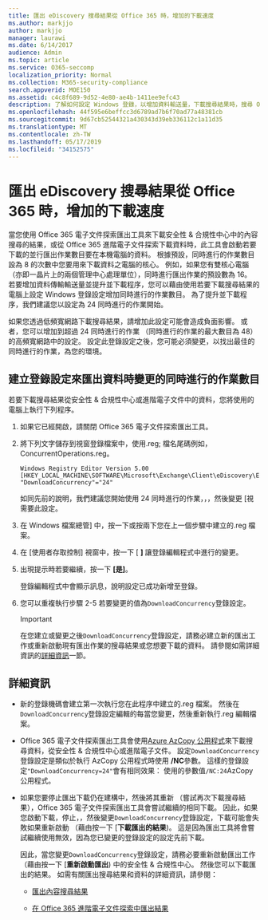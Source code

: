 ```yaml
---
title: 匯出 eDiscovery 搜尋結果從 Office 365 時，增加的下載速度
ms.author: markjjo
author: markjjo
manager: laurawi
ms.date: 6/14/2017
audience: Admin
ms.topic: article
ms.service: O365-seccomp
localization_priority: Normal
ms.collection: M365-security-compliance
search.appverid: MOE150
ms.assetid: c4c8f689-9d52-4e80-ae4b-1411ee9efc43
description: 了解如何設定 Windows 登錄，以增加資料輸送量，下載搜尋結果時，搜尋 Office 365 中的安全性 & 合規性中心] 及 [進階電子文件探索中的資料。
ms.openlocfilehash: 44f595e6beffcc3d6789ad7b6f70ad77a48381cb
ms.sourcegitcommit: 9d67cb52544321a430343d39eb336112c1a11d35
ms.translationtype: MT
ms.contentlocale: zh-TW
ms.lasthandoff: 05/17/2019
ms.locfileid: "34152575"
---
```

# <a name="increase-the-download-speed-when-exporting-ediscovery-search-results-from-office-365"></a>匯出 eDiscovery 搜尋結果從 Office 365 時，增加的下載速度

當您使用 Office 365 電子文件探索匯出工具來下載安全性 & 合規性中心中的內容搜尋的結果，或從 Office 365 進階電子文件探索下載資料時，此工具會啟動若要下載的並行匯出作業數目要在本機電腦的資料。 根據預設，同時進行的作業數目設為 8 的次數中您要用來下載資料之電腦的核心。 例如，如果您有雙核心電腦 （亦即一晶片上的兩個管理中心處理單位），同時進行匯出作業的預設數為 16。 若要增加資料傳輸輸送量並提升並下載程序，您可以藉由使用若要下載搜尋結果的電腦上設定 Windows 登錄設定增加同時進行的作業數目。 為了提升並下載程序，我們建議您以設定為 24 同時進行的作業開始。
  
如果您透過低頻寬網路下載搜尋結果，請增加此設定可能會造成負面影響。 或者，您可以增加到超過 24 同時進行的作業 （同時進行的作業的最大數目為 48） 的高頻寬網路中的設定。 設定此登錄設定之後，您可能必須變更，以找出最佳的同時進行的作業，為您的環境。
  
## <a name="create-a-registry-setting-to-change-the-number-of-concurrent-operations-when-exporting-data"></a>建立登錄設定來匯出資料時變更的同時進行的作業數目

若要下載搜尋結果從安全性 & 合規性中心或進階電子文件中的資料，您將使用的電腦上執行下列程序。
  
1. 如果它已經開啟，請關閉 Office 365 電子文件探索匯出工具。 
    
2. 將下列文字儲存到視窗登錄檔案中，使用.reg; 檔名尾碼例如，ConcurrentOperations.reg。 
    
    ```
    Windows Registry Editor Version 5.00
    [HKEY_LOCAL_MACHINE\SOFTWARE\Microsoft\Exchange\Client\eDiscovery\ExportTool]
    "DownloadConcurrency"="24"
    ```

    如同先前的說明，我們建議您開始使用 24 同時進行的作業，，，然後變更 [視需要此設定。
    
3. 在 Windows 檔案總管] 中，按一下或按兩下您在上一個步驟中建立的.reg 檔案。
    
4. 在 [使用者存取控制] 視窗中，按一下 [ **]** 讓登錄編輯程式中進行的變更。 
    
5. 出現提示時若要繼續，按一下 **[是]**。
    
    登錄編輯程式中會顯示訊息，說明設定已成功新增至登錄。
    
6. 您可以重複執行步驟 2-5 若要變更的值為`DownloadConcurrency`登錄設定。 
    
    > [!IMPORTANT]
    > 在您建立或變更之後`DownloadConcurrency`登錄設定，請務必建立新的匯出工作或重新啟動現有匯出作業的搜尋結果或您想要下載的資料。 請參閱如需詳細資訊的[詳細資訊](#more-information)一節。 
  
## <a name="more-information"></a>詳細資訊

- 新的登錄機碼會建立第一次執行您在此程序中建立的.reg 檔案。 然後在`DownloadConcurrency`登錄設定編輯的每當您變更，然後重新執行.reg 編輯檔案。 
    
- Office 365 電子文件探索匯出工具會使用[Azure AzCopy 公用程式](https://go.microsoft.com/fwlink/?linkid=849949)來下載搜尋資料，從安全性 & 合規性中心或進階電子文件。 設定`DownloadConcurrency`登錄設定是類似於執行 AzCopy 公用程式時使用 **/NC**參數。 這樣的登錄設定`"DownloadConcurrency=24"`會有相同效果： 使用的參數值`/NC:24`AzCopy 公用程式。 
    
- 如果您要停止匯出下載仍在建構中，然後將其重新 （嘗試再次下載搜尋結果），Office 365 電子文件探索匯出工具會嘗試繼續的相同下載。 因此，如果您啟動下載，停止，，然後變更`DownloadConcurrency`登錄設定，下載可能會失敗如果重新啟動 （藉由按一下 [**下載匯出的結果**)。 這是因為匯出工具將會嘗試繼續使用無效，因為您已變更的登錄設定的設定先前下載。
    
    因此，當您變更`DownloadConcurrency`登錄設定，請務必要重新啟動匯出工作 （藉由按一下 [**重新啟動匯出**) 中的安全性 & 合規性中心。 然後您可以下載匯出的結果。 如需有關匯出搜尋結果和資料的詳細資訊，請參閱：
    
  - [匯出內容搜尋結果](export-search-results.md)
    
  - [在 Office 365 進階電子文件探索中匯出結果](export-results-in-advanced-ediscovery.md)
    
